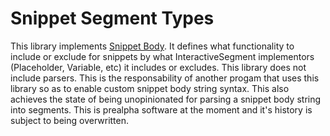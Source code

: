 # Snippet Segment Types
This library implements [Snippet Body](https://github.com/ZakharEl/snippet-body.git). It defines what functionality to include or exclude for snippets by what InteractiveSegment implementors (Placeholder, Variable, etc) it includes or excludes. This library does not include parsers. This is the responsability of another progam that uses this library so as to enable custom snippet body string syntax. This also achieves the state of being unopinionated for parsing a snippet body string into segments. This is prealpha software at the moment and it's history is subject to being overwritten.
